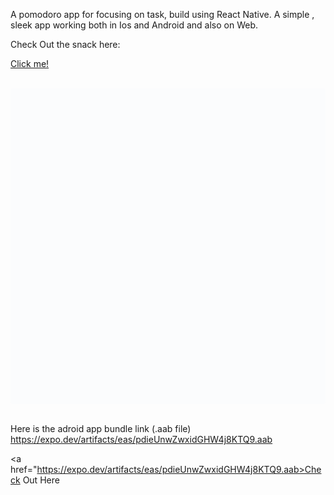 A pomodoro app for focusing on task, build using React Native. A simple , sleek app working both in Ios and Android and also on Web.

 Check Out the snack here:
 
 <a href="https://snack.expo.dev/@pinaaka/focus-time">Click me!</a>

 <br/>

<div data-snack-id="@pinaaka/focus-time" data-snack-platform="ios" data-snack-preview="true" data-snack-theme="light" style="overflow:hidden;background:#fbfcfd;border:1px solid var(--color-border);border-radius:4px;height:505px;width:100%"></div>
<script async src="https://snack.expo.dev/embed.js"></script>

<br/>

Here is the adroid app bundle link  (.aab file)
https://expo.dev/artifacts/eas/pdieUnwZwxidGHW4j8KTQ9.aab

<a href="https://expo.dev/artifacts/eas/pdieUnwZwxidGHW4j8KTQ9.aab>Check Out Here </a>